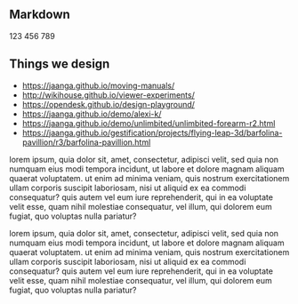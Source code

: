 ## Markdown

123 456 789

## Things we design

* https://jaanga.github.io/moving-manuals/
* http://wikihouse.github.io/viewer-experiments/
* https://opendesk.github.io/design-playground/
* https://jaanga.github.io/demo/alexi-k/
* https://jaanga.github.io/demo/unlimbited/unlimbited-forearm-r2.html
* https://jaanga.github.io/gestification/projects/flying-leap-3d/barfolina-pavillion/r3/barfolina-pavillion.html

lorem ipsum, quia dolor sit, amet, consectetur, adipisci velit, sed quia non numquam eius modi tempora incidunt, ut labore et dolore magnam aliquam quaerat voluptatem. ut enim ad minima veniam, quis nostrum exercitationem ullam corporis suscipit laboriosam, nisi ut aliquid ex ea commodi consequatur? quis autem vel eum iure reprehenderit, qui in ea voluptate velit esse, quam nihil molestiae consequatur, vel illum, qui dolorem eum fugiat, quo voluptas nulla pariatur?

lorem ipsum, quia dolor sit, amet, consectetur, adipisci velit, sed quia non numquam eius modi tempora incidunt, ut labore et dolore magnam aliquam quaerat voluptatem. ut enim ad minima veniam, quis nostrum exercitationem ullam corporis suscipit laboriosam, nisi ut aliquid ex ea commodi consequatur? quis autem vel eum iure reprehenderit, qui in ea voluptate velit esse, quam nihil molestiae consequatur, vel illum, qui dolorem eum fugiat, quo voluptas nulla pariatur?
